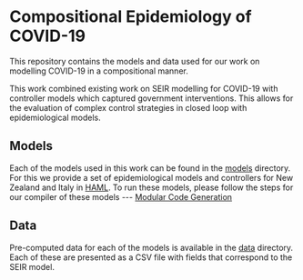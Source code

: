 # Compositional Epidemiology of COVID-19

This repository contains the models and data used for our work on modelling COVID-19 in a compositional manner.

This work combined existing work on SEIR modelling for COVID-19 with controller models which captured government interventions.
This allows for the evaluation of complex control strategies in closed loop with epidemiological models.

## Models
Each of the models used in this work can be found in the [models](models) directory.
For this we provide a set of epidemiological models and controllers for New Zealand and Italy in [HAML](https://github.com/PRETgroup/modular-code-generation/blob/master/specs/HAML.md).
To run these models, please follow the steps for our compiler of these models --- [Modular Code Generation](https://github.com/PRETgroup/modular-code-generation)

## Data
Pre-computed data for each of the models is available in the [data](data) directory.
Each of these are presented as a CSV file with fields that correspond to the SEIR model.
